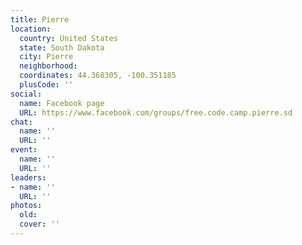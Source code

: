 ```yaml
---
title: Pierre
location:
  country: United States
  state: South Dakota
  city: Pierre
  neighborhood: 
  coordinates: 44.368305, -100.351185
  plusCode: ''
social:
  name: Facebook page
  URL: https://www.facebook.com/groups/free.code.camp.pierre.sd
chat:
  name: ''
  URL: ''
event:
  name: ''
  URL: ''
leaders:
- name: ''
  URL: ''
photos:
  old: 
  cover: ''
---
```

